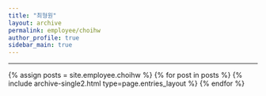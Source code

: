 ```yaml
---
title: "최형원"
layout: archive
permalink: employee/choihw
author_profile: true
sidebar_main: true
---
```


<!-- 공백이 포함되어 있는 카테고리 이름의 경우 site.categories['a b c'] 이런식으로! -->

***

{% assign posts = site.employee.choihw %}
{% for post in posts %} {% include archive-single2.html type=page.entries_layout %} {% endfor %}